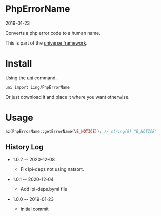 PhpErrorName
===========
2019-01-23



Converts a php error code to a human name.



This is part of the [universe framework](https://github.com/karayabin/universe-snapshot).



Install
==========
Using the [uni](https://github.com/lingtalfi/universe-naive-importer) command.
```bash
uni import Ling/PhpErrorName
```

Or just download it and place it where you want otherwise.



Usage
=====

```php
az(PhpErrorName::getErrorName(\E_NOTICE)); // string(8) "E_NOTICE"
```





History Log
------------------

- 1.0.2 -- 2020-12-08

    - Fix lpi-deps not using natsort.

- 1.0.1 -- 2020-12-04

    - Add lpi-deps.byml file

- 1.0.0 -- 2019-01-23

    - initial commit